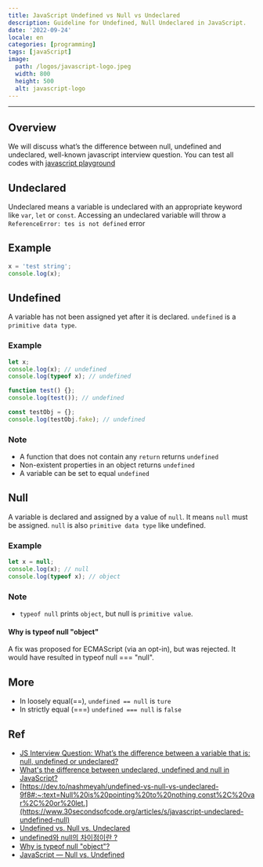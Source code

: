 ```yaml
---
title: JavaScript Undefined vs Null vs Undeclared
description: Guideline for Undefined, Null Undeclared in JavaScript.
date: '2022-09-24'
locale: en
categories: [programming]
tags: [javaScript]
image:
  path: /logos/javascript-logo.jpeg
  width: 800
  height: 500
  alt: javascript-logo
---
```

---
## Overview
We will discuss what’s the difference between null, undefined and undeclared, well-known javascript interview question.
You can test all codes with [javascript playground](https://codesandbox.io/s/ll8bj?file=/src/index.js)


## Undeclared
Undeclared means a variable is undeclared with an appropriate keyword like ```var```, ```let``` or ```const```.
Accessing an undeclared variable will throw a ```ReferenceError: tes is not defined``` error
## Example
```javascript
x = 'test string';
console.log(x);
```

## Undefined
A variable has not been assigned yet after it is declared. ```undefined``` is a ```primitive data type```.

### Example
```javascript
let x;
console.log(x); // undefined
console.log(typeof x); // undefined

function test() {};
console.log(test()); // undefined

const testObj = {};
console.log(testObj.fake); // undefined
```
### Note
- A function that does not contain any ```return``` returns ```undefined```
- Non-existent properties in an object returns ```undefined```
- A variable can be set to equal ```undefined```

## Null
A variable is declared and assigned by a value of ```null```.
It means ```null``` must be assigned.
```null``` is also ```primitive data type``` like undefined.

### Example
```javascript
let x = null;
console.log(x); // null
console.log(typeof x); // object
```
### Note
- ```typeof null``` prints ```object```, but null is ```primitive value```.

#### Why is typeof null "object"
A fix was proposed for ECMAScript (via an opt-in), but was rejected. It would have resulted in typeof null === "null".

## More
- In loosely equal(==), ```undefined == null``` is ```ture```
- In strictly equal (===) ```undefined === null``` is ```false```

## Ref
- [JS Interview Question: What’s the difference between a variable that is: null, undefined or undeclared?](https://dev.to/nashmeyah/undefined-vs-null-vs-undeclared-9f8#:~:text=Null%20is%20pointing%20to%20nothing,const%2C%20var%2C%20or%20let.)
- [What's the difference between undeclared, undefined and null in JavaScript?](https://rlynjb.medium.com/js-interview-question-what-s-the-difference-between-a-variable-that-is-null-undefined-or-bf7233cef1c2)
- [https://dev.to/nashmeyah/undefined-vs-null-vs-undeclared-9f8#:~:text=Null%20is%20pointing%20to%20nothing,const%2C%20var%2C%20or%20let.](https://www.30secondsofcode.org/articles/s/javascript-undeclared-undefined-null)
- [Undefined vs. Null vs. Undeclared](https://dev.to/nashmeyah/undefined-vs-null-vs-undeclared-9f8#:~:text=Null%20is%20pointing%20to%20nothing,const%2C%20var%2C%20or%20let.)
- [undefined와 null의 차이점이란 ?](https://99geo.tistory.com/69#:~:text=undefined%EC%9D%80%20%EB%B3%80%EC%88%98%EB%A5%BC%20%EC%84%A0%EC%96%B8,%EC%9E%90%EB%A3%8C%ED%98%95%EC%9D%B4%20%EC%97%86%EB%8A%94%20%EC%83%81%ED%83%9C%EC%9D%B4%EB%8B%A4.)
- [Why is typeof null "object"?](https://stackoverflow.com/questions/18808226/why-is-typeof-null-object)
- [JavaScript — Null vs. Undefined](https://codeburst.io/javascript-null-vs-undefined-20f955215a2)
